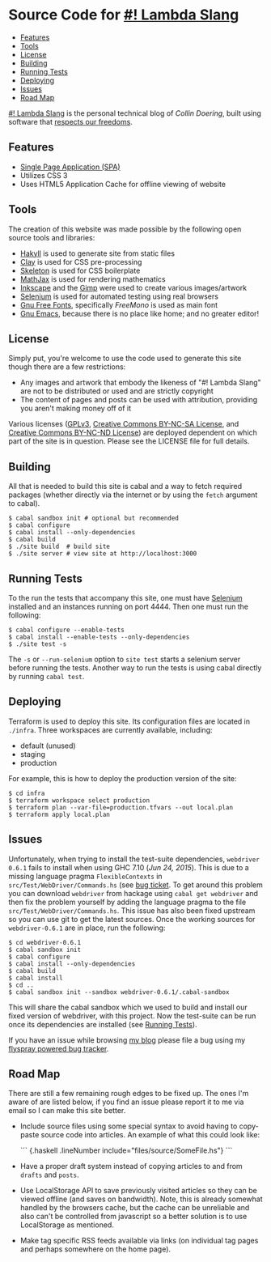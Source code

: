 # Source Code for **[#! Lambda Slang](http://blog.rekahsoft.ca)**

* [Features](#features)
* [Tools](#tools)
* [License](#license)
* [Building](#building)
* [Running Tests](#running-tests)
* [Deploying](#deploying)
* [Issues](#issues)
* [Road Map](#road-map)

[#! Lambda Slang](http://blog.rekahsoft.ca) is the personal technical blog of *Collin Doering*,
built using software that [respects our freedoms](https://www.gnu.org/philosophy/free-sw.html).

## Features <a name="features"></a>

* [Single Page Application (SPA)](http://en.wikipedia.org/wiki/Single-page_application)
* Utilizes CSS 3
* Uses HTML5 Application Cache for offline viewing of website

## Tools <a name="tools"></a>

The creation of this website was made possible by the following open source tools and libraries:

* [Hakyll][] is used to generate site from static files
* [Clay][] is used for CSS pre-processing
* [Skeleton][] is used for CSS boilerplate
* [MathJax][] is used for rendering mathematics
* [Inkscape][] and the [Gimp][] were used to create various images/artwork
* [Selenium][] is used for automated testing using real browsers
* [Gnu Free Fonts][], specifically *FreeMono* is used as main font
* [Gnu Emacs][], because there is no place like home; and no greater editor!

## License <a name="license"></a>

Simply put, you're welcome to use the code used to generate this site though there are a few restrictions:

* Any images and artwork that embody the likeness of "#! Lambda Slang" are not to be distributed or
  used and are strictly copyright
* The content of pages and posts can be used with attribution, providing you aren't making money off of it

Various licenses ([GPLv3][], [Creative Commons BY-NC-SA License][], and
[Creative Commons BY-NC-ND License][]) are deployed dependent on which part of the site is in
question. Please see the LICENSE file for full details.

## Building <a name="building"></a>

All that is needed to build this site is cabal and a way to fetch required packages (whether
directly via the internet or by using the ```fetch``` argument to cabal).

    $ cabal sandbox init # optional but recommended
    $ cabal configure
    $ cabal install --only-dependencies
    $ cabal build
    $ ./site build  # build site
    $ ./site server # view site at http://localhost:3000

## Running Tests <a name="running-tests"></a>

To the run the tests that accompany this site, one must have [Selenium][] installed and an
instances running on port 4444. Then one must run the following:

    $ cabal configure --enable-tests
    $ cabal install --enable-tests --only-dependencies
    $ ./site test -s

The `-s` or `--run-selenium` option to `site test` starts a selenium server before running the
tests. Another way to run the tests is using cabal directly by running `cabal test`.

## Deploying <a name="deploying"></a>

Terraform is used to deploy this site. Its configuration files are located in `./infra`. Three
workspaces are currently available, including:

  - default (unused)
  - staging
  - production

For example, this is how to deploy the production version of the site:

    $ cd infra
    $ terraform workspace select production
    $ terraform plan --var-file=production.tfvars --out local.plan
    $ terraform apply local.plan

## Issues <a name="issues"></a>

Unfortunately, when trying to install the test-suite dependencies, `webdriver 0.6.1` fails to
install when using GHC 7.10 (*Jun 24, 2015*). This is due to a missing language pragma
`FlexibleContexts` in `src/Test/WebDriver/Commands.hs` (see
[bug ticket](https://github.com/kallisti-dev/hs-webdriver/issues/71). To get around this
problem you can download `webdriver` from hackage using `cabal get webdriver` and then fix the
problem yourself by adding the language pragma to the file `src/Test/WebDriver/Commands.hs`.
This issue has also been fixed upstream so you can use git to get the latest sources. Once the
working sources for `webdriver-0.6.1` are in place, run the following:

    $ cd webdriver-0.6.1
    $ cabal sandbox init
    $ cabal configure
    $ cabal install --only-dependencies
    $ cabal build
    $ cabal install
    $ cd ..
    $ cabal sandbox init --sandbox webdriver-0.6.1/.cabal-sandbox

This will share the cabal sandbox which we used to build and install our fixed version of
webdriver, with this project. Now the test-suite can be run once its dependencies are installed
(see [Running Tests](#running-tests)).

If you have an issue while browsing [my blog](http://blog.rekahsoft.ca) please file a bug using
my [flyspray powered bug tracker](https://bugs.rekahsoft.ca/index.php?project=9).

## Road Map <a name="road-map"></a>

There are still a few remaining rough edges to be fixed up. The ones I'm aware of are listed
below, if you find an issue please report it to me via email so I can make this site better.

* Include source files using some special syntax to avoid having to copy-paste source code into
articles. An example of what this could look like:

    \`\`\` {.haskell .lineNumber include="files/source/SomeFile.hs"}
    \`\`\`

* Have a proper draft system instead of copying articles to and from `drafts` and `posts`.
* Use LocalStorage API to save previously visited articles so they can be viewed offline (and
  saves on bandwidth). Note, this is already somewhat handled by the browsers cache, but the
  cache can be unreliable and also can't be controlled from javascript so a better solution is
  to use LocalStorage as mentioned.
* Make tag specific RSS feeds available via links (on individual tag pages and perhaps somewhere on the home page).

[Hakyll]: http://jaspervdj.be/hakyll/
[Clay]: http://fvisser.nl/clay/
[Skeleton]: http://www.getskeleton.com/
[JQuery]: http://jquery.com
[JQuery-address]: https://github.com/asual/jquery-address
[MathJax]: http://www.mathjax.org/
[Selenium]: http://docs.seleniumhq.org/
[Inkscape]: http://inkscape.org/
[Gimp]: http://www.gimp.org/
[Gnu Emacs]: http://www.gnu.org/software/emacs/
[Gnu Free Fonts]: http://www.gnu.org/software/freefont/

[GPLv3]: https://www.gnu.org/licenses/gpl.html
[Creative Commons BY-NC-SA License]: http://creativecommons.org/licenses/by-nc-sa/4.0/
[Creative Commons BY-NC-ND License]: http://creativecommons.org/licenses/by-nc-nd/4.0/

